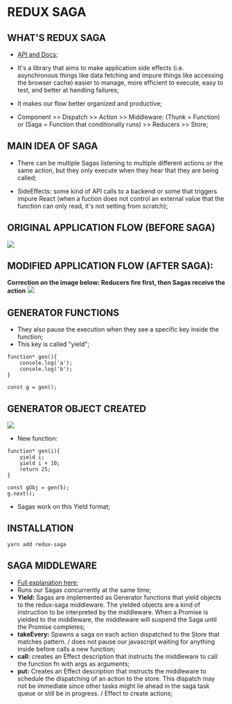 # REDUX SAGA

## WHAT'S REDUX SAGA
- [API and Docs](https://redux-saga.js.org/);

- It's a library that aims to make application side effects (i.e. asynchronous things like data fetching and impure things like accessing the browser cache) easier to manage, more efficient to execute, easy to test, and better at handling failures;

- It makes our flow better organized and productive;

- Component >> Dispatch >> Action >> Middleware: (Thunk = Function) or (Saga = Function that conditionally runs) >> Reducers >> Store; 

## MAIN IDEA OF SAGA
- There can be multiple Sagas listening to multiple different actions or the same action, but they only execute when they hear that they are being called;

- SideEffects: some kind of API calls to a backend or some that triggers impure React (when a fuction does not control an external value that the function can only read, it's not setting from scratch);

## ORIGINAL APPLICATION FLOW (BEFORE SAGA)
<img src="https://raw.githubusercontent.com/jvlessa/React--Zero-To-Mastery/master/readmes/media/beforeSagaFlow.jpg">

## MODIFIED APPLICATION FLOW (AFTER SAGA): 
<b>Correction on the image below: Reducers fire first, then Sagas receive the action</b>
<img src="https://raw.githubusercontent.com/jvlessa/React--Zero-To-Mastery/master/readmes/media/afterSagaFlow.jpg">

## GENERATOR FUNCTIONS
- They also pause the execution when they see a specific key inside the function;
- This key is called "yield";

```
function* gen(){
    console.log('a');
    console.log('b');
}

const g = gen();
```

## GENERATOR OBJECT CREATED
<img src="https://raw.githubusercontent.com/jvlessa/React--Zero-To-Mastery/master/readmes/media/sagaGeneratorFunc.jpg">

- New function:

```
function* gen(i){
    yield i;
    yield i + 10;
    return 25;
}

const gObj = gen(5);
g.next();
```

- Sagas work on this Yield format;

## INSTALLATION
``yarn add redux-saga``

## SAGA MIDDLEWARE 
- [Full explanation here](https://redux-saga.js.org/docs/api/);
- Runs our Sagas concurrently at the same time;
- <b>Yield:</b> Sagas are implemented as Generator functions that yield objects to the redux-saga middleware. The yielded objects are a kind of instruction to be interpreted by the middleware. When a Promise is yielded to the middleware, the middleware will suspend the Saga until the Promise completes;
- <b>takeEvery:</b> Spawns a saga on each action dispatched to the Store that matches pattern. / does not pause our javascript waiting for anything inside before calls a new function;
- <b>call:</b> creates an Effect description that instructs the middleware to call the function fn with args as arguments;
- <b>put:</b> Creates an Effect description that instructs the middleware to schedule the dispatching of an action to the store. This dispatch may not be immediate since other tasks might lie ahead in the saga task queue or still be in progress. / Effect to create actions;